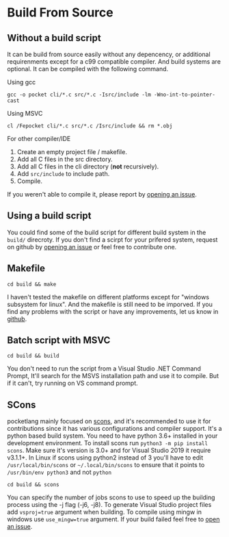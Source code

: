 
# Build From Source

## Without a build script

It can be build from source easily without any depencency, or additional
requirenments except for a c99 compatible compiler. And build systems are
optional. It can be compiled with the following command.

Using gcc
```
gcc -o pocket cli/*.c src/*.c -Isrc/include -lm -Wno-int-to-pointer-cast
```

Using MSVC
```
cl /Fepocket cli/*.c src/*.c /Isrc/include && rm *.obj
```

For other compiler/IDE

1. Create an empty project file / makefile.
2. Add all C files in the src directory.
3. Add all C files in the cli directory (**not** recursively).
4. Add `src/include` to include path.
5. Compile.

If you weren't able to compile it, please report by [opening an issue](https://github.com/ThakeeNathees/pocketlang/issues/new).

## Using a build script

You could find some of the build script for different build system in the `build/`
direcroty. If you don't find a scirpt for your prifered system, request on github
by [opening an issue](https://github.com/ThakeeNathees/pocketlang/issues/new) or
feel free to contribute one.

## Makefile

```
cd build && make
```

I haven't tested the makefile on different platforms except for "windows subsystem for linux".
And the makefile is still need to be imporved. If you find any problems with the script or
have any improvements, let us know in [github](https://github.com/ThakeeNathees/pocketlang).


## Batch script with MSVC

```
cd build && build
```

You don't need to run the script from a Visual Studio .NET Command Prompt,
It'll search for the MSVS installation path and use it to compile. But if it
can't, try running on VS command prompt.

## SCons

pocketlang mainly focused on [scons](https://www.scons.org/), and it's
recommended to use it for contributions since it has various configurations
and compiler support. It's a python based build system. You need to have
python 3.6+ installed in your development environment. To install scons run
`python3 -m pip install scons`. Make sure it's version is 3.0+ and for Visual
Studio 2019 it require v3.1.1+. In Linux if scons using python2 instead of 3
you'll have to edit `/usr/local/bin/scons` or `~/.local/bin/scons` to ensure
that it points to `/usr/bin/env python3` and not `python`

```
cd build && scons
```

You can specify the number of jobs scons to use to speed up the building process
using the -j flag (-j6, -j8). To generate Visual Studio project files add `vsproj=true`
argument when building. To compile using mingw in windows use `use_mingw=true` argument.
If your build failed feel free to [open an issue](https://github.com/ThakeeNathees/pocketlang/issues/new). 
